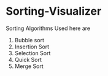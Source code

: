 # Sorting-Visualizer
Sorting Algorithms Used here are 
1. Bubble sort
2. Insertion Sort
3. Selection Sort
4. Quick Sort  
5. Merge Sort
